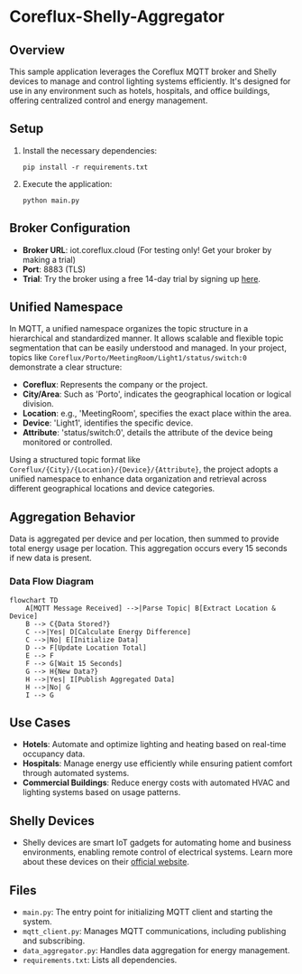 # Coreflux-Shelly-Aggregator

## Overview
This sample application leverages the Coreflux MQTT broker and Shelly devices to manage and control lighting systems efficiently. It's designed for use in any environment such as hotels, hospitals, and office buildings, offering centralized control and energy management.

## Setup
1. Install the necessary dependencies:
   ```
   pip install -r requirements.txt
   ```
2. Execute the application:
   ```
   python main.py
   ```

## Broker Configuration
- **Broker URL**: iot.coreflux.cloud (For testing only! Get your broker by making a trial)
- **Port**: 8883 (TLS)
- **Trial**: Try the broker using a free 14-day trial by signing up [here](https://mqtt.coreflux.org/).

## Unified Namespace

In MQTT, a unified namespace organizes the topic structure in a hierarchical and standardized manner. It allows scalable and flexible topic segmentation that can be easily understood and managed. In your project, topics like `Coreflux/Porto/MeetingRoom/Light1/status/switch:0` demonstrate a clear structure:

- **Coreflux**: Represents the company or the project.
- **City/Area**: Such as 'Porto', indicates the geographical location or logical division.
- **Location**: e.g., 'MeetingRoom', specifies the exact place within the area.
- **Device**: 'Light1', identifies the specific device.
- **Attribute**: 'status/switch:0', details the attribute of the device being monitored or controlled.

Using a structured topic format like `Coreflux/{City}/{Location}/{Device}/{Attribute}`, the project adopts a unified namespace to enhance data organization and retrieval across different geographical locations and device categories.

## Aggregation Behavior

Data is aggregated per device and per location, then summed to provide total energy usage per location. This aggregation occurs every 15 seconds if new data is present.

### Data Flow Diagram
```mermaid
flowchart TD
    A[MQTT Message Received] -->|Parse Topic| B[Extract Location & Device]
    B --> C{Data Stored?}
    C -->|Yes| D[Calculate Energy Difference]
    C -->|No| E[Initialize Data]
    D --> F[Update Location Total]
    E --> F
    F --> G[Wait 15 Seconds]
    G --> H{New Data?}
    H -->|Yes| I[Publish Aggregated Data]
    H -->|No| G
    I --> G
```

## Use Cases
- **Hotels**: Automate and optimize lighting and heating based on real-time occupancy data.
- **Hospitals**: Manage energy use efficiently while ensuring patient comfort through automated systems.
- **Commercial Buildings**: Reduce energy costs with automated HVAC and lighting systems based on usage patterns.

## Shelly Devices
- Shelly devices are smart IoT gadgets for automating home and business environments, enabling remote control of electrical systems. Learn more about these devices on their [official website](https://www.shelly.com/en-pt).

## Files
- `main.py`: The entry point for initializing MQTT client and starting the system.
- `mqtt_client.py`: Manages MQTT communications, including publishing and subscribing.
- `data_aggregator.py`: Handles data aggregation for energy management.
- `requirements.txt`: Lists all dependencies.
